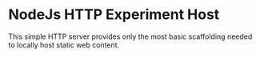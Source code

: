 # NodeJs HTTP Experiment Host #

This simple HTTP server provides only the most basic scaffolding needed to locally host static web content.
